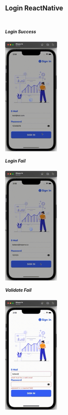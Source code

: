 ## Login ReactNative

<br/>

##### Login Success
<img src="/resource/25660209145434651.gif" style="height: 350px;"> 

##### Login Fail
<img src="/resource/25660209145554128.gif" style="height: 350px;"> 

##### Validate Fail
<img src="/resource/25660209145504270.gif" style="height: 350px;">

<br/>
